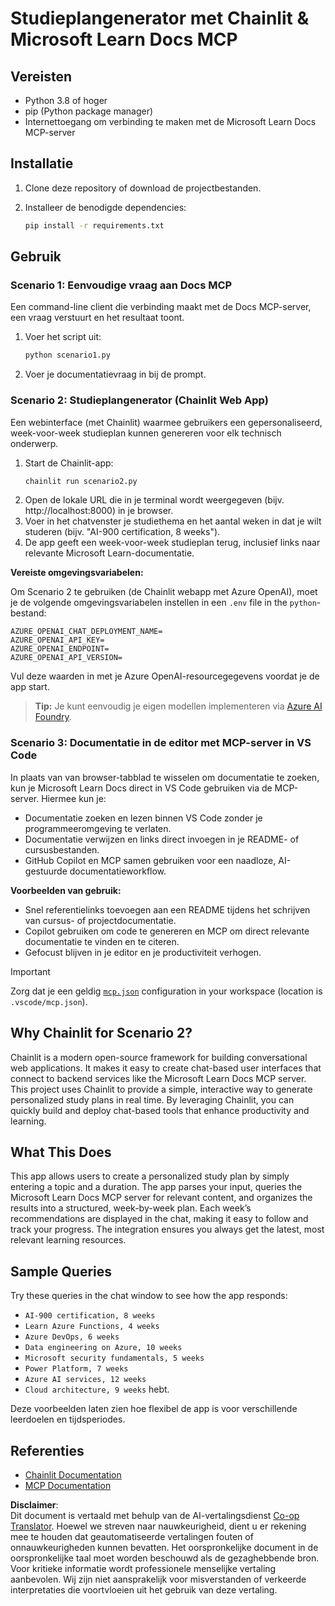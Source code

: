 <!--
CO_OP_TRANSLATOR_METADATA:
{
  "original_hash": "a05fb941810e539147fec53aaadbb6fd",
  "translation_date": "2025-06-21T14:31:01+00:00",
  "source_file": "09-CaseStudy/docs-mcp/solution/python/README.md",
  "language_code": "nl"
}
-->
# Studieplangenerator met Chainlit & Microsoft Learn Docs MCP

## Vereisten

- Python 3.8 of hoger
- pip (Python package manager)
- Internettoegang om verbinding te maken met de Microsoft Learn Docs MCP-server

## Installatie

1. Clone deze repository of download de projectbestanden.
2. Installeer de benodigde dependencies:

   ```bash
   pip install -r requirements.txt
   ```

## Gebruik

### Scenario 1: Eenvoudige vraag aan Docs MCP  
Een command-line client die verbinding maakt met de Docs MCP-server, een vraag verstuurt en het resultaat toont.

1. Voer het script uit:  
   ```bash
   python scenario1.py
   ```  
2. Voer je documentatievraag in bij de prompt.

### Scenario 2: Studieplangenerator (Chainlit Web App)  
Een webinterface (met Chainlit) waarmee gebruikers een gepersonaliseerd, week-voor-week studieplan kunnen genereren voor elk technisch onderwerp.

1. Start de Chainlit-app:  
   ```bash
   chainlit run scenario2.py
   ```  
2. Open de lokale URL die in je terminal wordt weergegeven (bijv. http://localhost:8000) in je browser.  
3. Voer in het chatvenster je studiethema en het aantal weken in dat je wilt studeren (bijv. "AI-900 certification, 8 weeks").  
4. De app geeft een week-voor-week studieplan terug, inclusief links naar relevante Microsoft Learn-documentatie.

**Vereiste omgevingsvariabelen:**  

Om Scenario 2 te gebruiken (de Chainlit webapp met Azure OpenAI), moet je de volgende omgevingsvariabelen instellen in een `.env` file in the `python`-bestand:

```
AZURE_OPENAI_CHAT_DEPLOYMENT_NAME=
AZURE_OPENAI_API_KEY=
AZURE_OPENAI_ENDPOINT=
AZURE_OPENAI_API_VERSION=
```

Vul deze waarden in met je Azure OpenAI-resourcegegevens voordat je de app start.

> **Tip:** Je kunt eenvoudig je eigen modellen implementeren via [Azure AI Foundry](https://ai.azure.com/).

### Scenario 3: Documentatie in de editor met MCP-server in VS Code

In plaats van van browser-tabblad te wisselen om documentatie te zoeken, kun je Microsoft Learn Docs direct in VS Code gebruiken via de MCP-server. Hiermee kun je:  
- Documentatie zoeken en lezen binnen VS Code zonder je programmeeromgeving te verlaten.  
- Documentatie verwijzen en links direct invoegen in je README- of cursusbestanden.  
- GitHub Copilot en MCP samen gebruiken voor een naadloze, AI-gestuurde documentatieworkflow.

**Voorbeelden van gebruik:**  
- Snel referentielinks toevoegen aan een README tijdens het schrijven van cursus- of projectdocumentatie.  
- Copilot gebruiken om code te genereren en MCP om direct relevante documentatie te vinden en te citeren.  
- Gefocust blijven in je editor en je productiviteit verhogen.

> [!IMPORTANT]  
> Zorg dat je een geldig [`mcp.json`](../../../../../../09-CaseStudy/docs-mcp/solution/scenario3/mcp.json) configuration in your workspace (location is `.vscode/mcp.json`).

## Why Chainlit for Scenario 2?

Chainlit is a modern open-source framework for building conversational web applications. It makes it easy to create chat-based user interfaces that connect to backend services like the Microsoft Learn Docs MCP server. This project uses Chainlit to provide a simple, interactive way to generate personalized study plans in real time. By leveraging Chainlit, you can quickly build and deploy chat-based tools that enhance productivity and learning.

## What This Does

This app allows users to create a personalized study plan by simply entering a topic and a duration. The app parses your input, queries the Microsoft Learn Docs MCP server for relevant content, and organizes the results into a structured, week-by-week plan. Each week’s recommendations are displayed in the chat, making it easy to follow and track your progress. The integration ensures you always get the latest, most relevant learning resources.

## Sample Queries

Try these queries in the chat window to see how the app responds:

- `AI-900 certification, 8 weeks`
- `Learn Azure Functions, 4 weeks`
- `Azure DevOps, 6 weeks`
- `Data engineering on Azure, 10 weeks`
- `Microsoft security fundamentals, 5 weeks`
- `Power Platform, 7 weeks`
- `Azure AI services, 12 weeks`
- `Cloud architecture, 9 weeks` hebt.

Deze voorbeelden laten zien hoe flexibel de app is voor verschillende leerdoelen en tijdsperiodes.

## Referenties

- [Chainlit Documentation](https://docs.chainlit.io/)  
- [MCP Documentation](https://github.com/MicrosoftDocs/mcp)

**Disclaimer**:  
Dit document is vertaald met behulp van de AI-vertalingsdienst [Co-op Translator](https://github.com/Azure/co-op-translator). Hoewel we streven naar nauwkeurigheid, dient u er rekening mee te houden dat geautomatiseerde vertalingen fouten of onnauwkeurigheden kunnen bevatten. Het oorspronkelijke document in de oorspronkelijke taal moet worden beschouwd als de gezaghebbende bron. Voor kritieke informatie wordt professionele menselijke vertaling aanbevolen. Wij zijn niet aansprakelijk voor misverstanden of verkeerde interpretaties die voortvloeien uit het gebruik van deze vertaling.